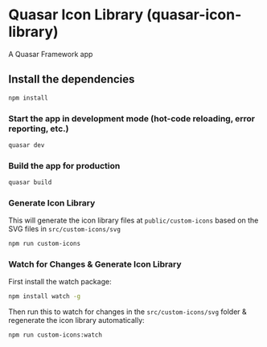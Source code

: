 # Quasar Icon Library (quasar-icon-library)

A Quasar Framework app

## Install the dependencies
```bash
npm install
```

### Start the app in development mode (hot-code reloading, error reporting, etc.)
```bash
quasar dev
```


### Build the app for production
```bash
quasar build
```


### Generate Icon Library
This will generate the icon library files at `public/custom-icons` based on the SVG files in `src/custom-icons/svg`
```bash
npm run custom-icons
```

### Watch for Changes & Generate Icon Library
First install the watch package:
```bash
npm install watch -g
```
Then run this to watch for changes in the `src/custom-icons/svg` folder & regenerate the icon library automatically:
```bash
npm run custom-icons:watch
```

